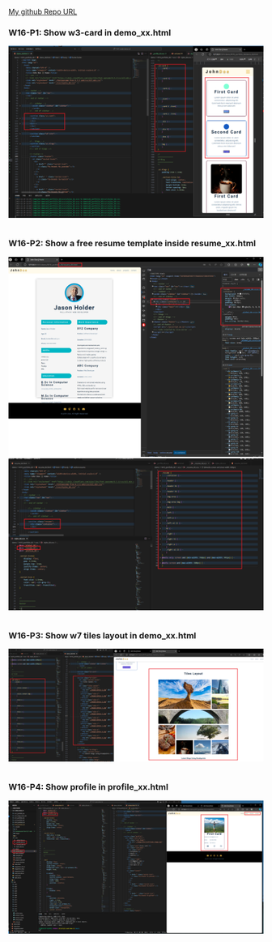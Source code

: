 [My github Repo URL](https://github.com/sssn1/1121-sweb-demo-id.git)

### W16-P1: Show w3-card in demo_xx.html
![](w16-p1.png)
```

```
### W16-P2: Show a free resume template inside resume_xx.html
 
![](w16-p2-1.png)
![](w16-p2-2.png)
```

```
### W16-P3: Show w7 tiles layout in demo_xx.html
 
![](w16-p3.png)
```

```
### W16-P4: Show profile in profile_xx.html
 
![](w16-p4.png)
```

```